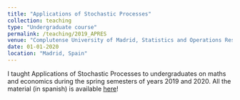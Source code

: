 ```yaml
---
title: "Applications of Stochastic Processes"
collection: teaching
type: "Undergraduate course"
permalink: /teaching/2019_APRES
venue: "Complutense University of Madrid, Statistics and Operations Research Department"
date: 01-01-2020
location: "Madrid, Spain"
---
```


I taught Applications of Stochastic Processes to undergraduates on maths and economics during the spring semesters of years 2019 and 2020.
All the material (in spanish) is available [here](/files/apres.pdf)!
